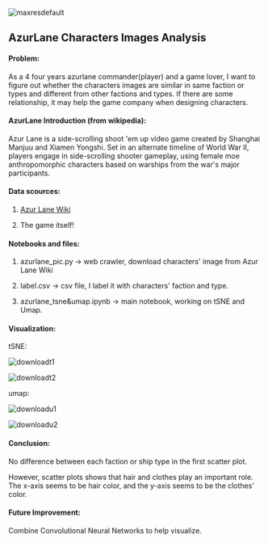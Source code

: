 ![maxresdefault](https://user-images.githubusercontent.com/90480106/201592451-dff4c887-5283-4be6-b7aa-7df22e6d98cc.jpeg)

## AzurLane Characters Images Analysis

#### Problem: 

As a 4 four years azurlane commander(player) and a game lover, I want to figure out whether the characters images are similar in same faction or types and different from other factions and types. If there are some relationship, it may help the game company when designing characters. 

#### AzurLane Introduction (from wikipedia):

Azur Lane is a side-scrolling shoot 'em up video game created by Shanghai Manjuu and Xiamen Yongshi. Set in an alternate timeline of World War II, players engage in side-scrolling shooter gameplay, using female moe anthropomorphic characters based on warships from the war's major participants. 

#### Data scources:

1. [Azur Lane Wiki](https://azurlane.koumakan.jp/wiki/Azur_Lane_Wiki)

2. The game itself!

#### Notebooks and files:

1. azurlane_pic.py -> web crawler, download characters' image from Azur Lane Wiki

2. label.csv -> csv file, I label it with characters' faction and type.

3. azurlane_tsne&umap.ipynb -> main notebook, working on tSNE and Umap.

#### Visualization:

tSNE:

![downloadt1](https://user-images.githubusercontent.com/90480106/201591567-a8da8434-0b06-470d-8e74-6b955cbde304.png)

![downloadt2](https://user-images.githubusercontent.com/90480106/201591575-96944d69-f17f-4b61-9095-5e81c991e53d.png)

umap:

![downloadu1](https://user-images.githubusercontent.com/90480106/201591244-b1ada1f8-bd0f-4a1d-a7c3-3ee77d0b8e49.png)

![downloadu2](https://user-images.githubusercontent.com/90480106/201591290-501dbb8f-ac15-42fc-b519-2eff0dfc54bf.png)

#### Conclusion:

No difference between each faction or ship type in the first scatter plot.

However, scatter plots shows that hair and clothes play an important role. The x-axis seems to be hair color, and the y-axis seems to be the clothes' color.

#### Future Improvement:

Combine Convolutional Neural Networks to help visualize.



